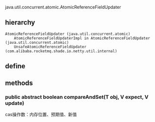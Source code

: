 java.util.concurrent.atomic.AtomicReferenceFieldUpdater

## hierarchy
```
AtomicReferenceFieldUpdater (java.util.concurrent.atomic)
    AtomicReferenceFieldUpdaterImpl in AtomicReferenceFieldUpdater (java.util.concurrent.atomic)
    UnsafeAtomicReferenceFieldUpdater (com.alibaba.rocketmq.shade.io.netty.util.internal)
```
## define


## methods
### public abstract boolean compareAndSet(T obj, V expect, V update)
cas操作数：内存位置、预期值、新值